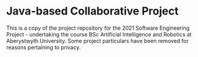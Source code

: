 # Java-based Collaborative Project  

This is a copy of the project repository for the 2021 Software Engineering Project - undertaking the course BSc Artificial Intelligence and Robotics at Aberystwyth University. Some project particulars have been removed for reasons pertaining to privacy.
